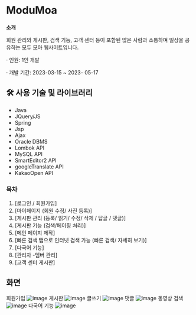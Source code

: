# ModuMoa
**소개**

회원 관리와 게시판, 검색 기능, 고객 센터 등이 포함된 많은 사람과 소통하며 일상을 공유하는 모두 모아 웹사이트입니다.

·  인원: 1인 개발

·  개발 기간: 2023-03-15 ~ 2023- 05-17 
## 🛠 사용 기술 및 라이브러리

- Java
- JQuery/JS
- Spring
- Jsp
- Ajax
- Oracle DBMS
- Lombok API
- MySQL API
- SmartEditor2 API
- googleTranslate API
- KakaoOpen API
### 목차
1. [로그인 / 회원가입]
2. [마이페이지 (회원 수정/ 사진 등록)]
3. [게시판 관리 (등록/ 읽기/ 수정/ 삭제 / 답글 / 댓글)]
4. [게시판 기능 (검색/페이징 처리)]
5. [메인 페이지 제작]
6. [빠른 검색 탭으로 인터넷 검색 가능 (빠른 검색/ 자세히 보기)]
7. [다국어 기능]
8. [관리자 -멤버 관리]
9. [고객 센터 게시판]
## 화면
회원가입
![image](https://github.com/minjae07/ModuMoa/assets/124115372/e9d6e8fc-b641-4b86-93d7-114879195c36)
게시판
![image](https://github.com/minjae07/ModuMoa/assets/124115372/36b54b64-90fa-4873-a854-aa6579eb0a36)
글쓰기
![image](https://github.com/minjae07/ModuMoa/assets/124115372/8ee1c306-0d7c-4e51-a3ae-fc307a565fd2)
댓글
![image](https://github.com/minjae07/ModuMoa/assets/124115372/d5561933-5d91-4891-8a97-f0ea17edd943)
동영상 검색
![image](https://github.com/minjae07/ModuMoa/assets/124115372/6e14cbb9-2c54-43f2-8fcf-a1d9f4ac52fc)
다국어 기능
![image](https://github.com/minjae07/ModuMoa/assets/124115372/d789bad2-bf92-47fe-967d-2c0c673979d2)
